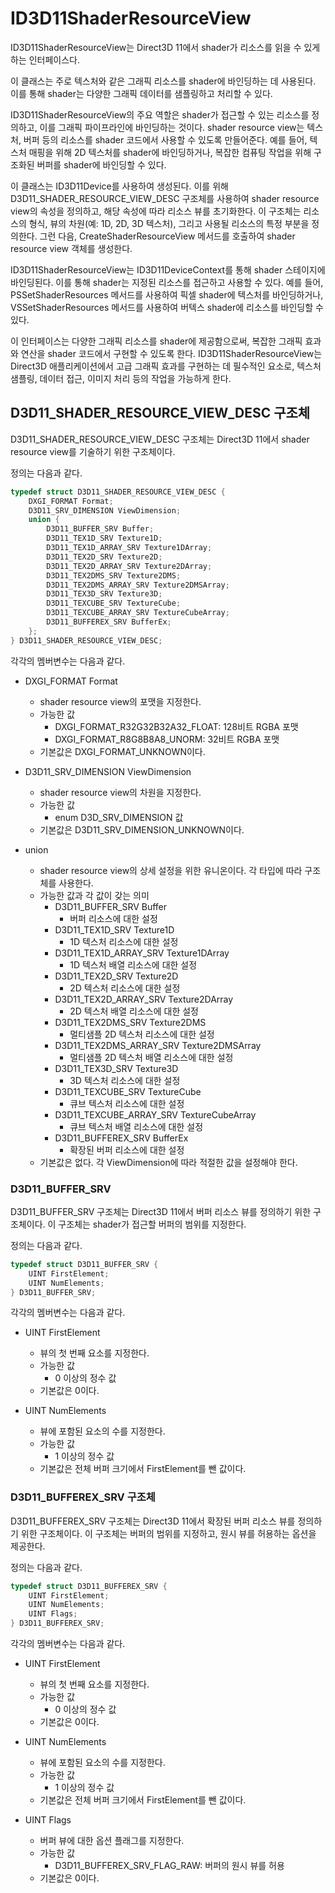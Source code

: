 # ID3D11ShaderResourceView
ID3D11ShaderResourceView는 Direct3D 11에서 shader가 리소스를 읽을 수 있게 하는 인터페이스다. 

이 클래스는 주로 텍스처와 같은 그래픽 리소스를 shader에 바인딩하는 데 사용된다. 이를 통해 shader는 다양한 그래픽 데이터를 샘플링하고 처리할 수 있다.

ID3D11ShaderResourceView의 주요 역할은 shader가 접근할 수 있는 리소스를 정의하고, 이를 그래픽 파이프라인에 바인딩하는 것이다. shader resource view는 텍스처, 버퍼 등의 리소스를 shader 코드에서 사용할 수 있도록 만들어준다. 예를 들어, 텍스처 매핑을 위해 2D 텍스처를 shader에 바인딩하거나, 복잡한 컴퓨팅 작업을 위해 구조화된 버퍼를 shader에 바인딩할 수 있다.

이 클래스는 ID3D11Device를 사용하여 생성된다. 이를 위해 D3D11_SHADER_RESOURCE_VIEW_DESC 구조체를 사용하여 shader resource view의 속성을 정의하고, 해당 속성에 따라 리소스 뷰를 초기화한다. 이 구조체는 리소스의 형식, 뷰의 차원(예: 1D, 2D, 3D 텍스처), 그리고 사용될 리소스의 특정 부분을 정의한다. 그런 다음, CreateShaderResourceView 메서드를 호출하여 shader resource view 객체를 생성한다.

ID3D11ShaderResourceView는 ID3D11DeviceContext를 통해 shader 스테이지에 바인딩된다. 이를 통해 shader는 지정된 리소스를 접근하고 사용할 수 있다. 예를 들어, PSSetShaderResources 메서드를 사용하여 픽셀 shader에 텍스처를 바인딩하거나, VSSetShaderResources 메서드를 사용하여 버텍스 shader에 리소스를 바인딩할 수 있다.

이 인터페이스는 다양한 그래픽 리소스를 shader에 제공함으로써, 복잡한 그래픽 효과와 연산을 shader 코드에서 구현할 수 있도록 한다. ID3D11ShaderResourceView는 Direct3D 애플리케이션에서 고급 그래픽 효과를 구현하는 데 필수적인 요소로, 텍스처 샘플링, 데이터 접근, 이미지 처리 등의 작업을 가능하게 한다.

## D3D11_SHADER_RESOURCE_VIEW_DESC 구조체
D3D11_SHADER_RESOURCE_VIEW_DESC 구조체는 Direct3D 11에서 shader resource view를 기술하기 위한 구조체이다.

정의는 다음과 같다.
```cpp
typedef struct D3D11_SHADER_RESOURCE_VIEW_DESC {
    DXGI_FORMAT Format;
    D3D11_SRV_DIMENSION ViewDimension;
    union {
        D3D11_BUFFER_SRV Buffer;
        D3D11_TEX1D_SRV Texture1D;
        D3D11_TEX1D_ARRAY_SRV Texture1DArray;
        D3D11_TEX2D_SRV Texture2D;
        D3D11_TEX2D_ARRAY_SRV Texture2DArray;
        D3D11_TEX2DMS_SRV Texture2DMS;
        D3D11_TEX2DMS_ARRAY_SRV Texture2DMSArray;
        D3D11_TEX3D_SRV Texture3D;
        D3D11_TEXCUBE_SRV TextureCube;
        D3D11_TEXCUBE_ARRAY_SRV TextureCubeArray;
        D3D11_BUFFEREX_SRV BufferEx;
    };
} D3D11_SHADER_RESOURCE_VIEW_DESC;
```
각각의 멤버변수는 다음과 같다.

* DXGI_FORMAT Format
  * shader resource view의 포맷을 지정한다.
  * 가능한 값
      * DXGI_FORMAT_R32G32B32A32_FLOAT: 128비트 RGBA 포맷
      * DXGI_FORMAT_R8G8B8A8_UNORM: 32비트 RGBA 포맷
  * 기본값은 DXGI_FORMAT_UNKNOWN이다.

* D3D11_SRV_DIMENSION ViewDimension
  * shader resource view의 차원을 지정한다.
  * 가능한 값
      * enum D3D_SRV_DIMENSION 값
  * 기본값은 D3D11_SRV_DIMENSION_UNKNOWN이다.

* union
  * shader resource view의 상세 설정을 위한 유니온이다. 각 타입에 따라 구조체를 사용한다.
  * 가능한 값과 각 값이 갖는 의미
    * D3D11_BUFFER_SRV Buffer
      * 버퍼 리소스에 대한 설정
    * D3D11_TEX1D_SRV Texture1D
      * 1D 텍스처 리소스에 대한 설정
    * D3D11_TEX1D_ARRAY_SRV Texture1DArray
      * 1D 텍스처 배열 리소스에 대한 설정
    * D3D11_TEX2D_SRV Texture2D
      * 2D 텍스처 리소스에 대한 설정
    * D3D11_TEX2D_ARRAY_SRV Texture2DArray
      * 2D 텍스처 배열 리소스에 대한 설정
    * D3D11_TEX2DMS_SRV Texture2DMS
      * 멀티샘플 2D 텍스처 리소스에 대한 설정
    * D3D11_TEX2DMS_ARRAY_SRV Texture2DMSArray
      * 멀티샘플 2D 텍스처 배열 리소스에 대한 설정
    * D3D11_TEX3D_SRV Texture3D
      * 3D 텍스처 리소스에 대한 설정
    * D3D11_TEXCUBE_SRV TextureCube
      * 큐브 텍스처 리소스에 대한 설정
    * D3D11_TEXCUBE_ARRAY_SRV TextureCubeArray
      * 큐브 텍스처 배열 리소스에 대한 설정
    * D3D11_BUFFEREX_SRV BufferEx
      * 확장된 버퍼 리소스에 대한 설정
  * 기본값은 없다. 각 ViewDimension에 따라 적절한 값을 설정해야 한다.

### D3D11_BUFFER_SRV
D3D11_BUFFER_SRV 구조체는 Direct3D 11에서 버퍼 리소스 뷰를 정의하기 위한 구조체이다. 이 구조체는 shader가 접근할 버퍼의 범위를 지정한다.

정의는 다음과 같다.
```cpp
typedef struct D3D11_BUFFER_SRV {
    UINT FirstElement;
    UINT NumElements;
} D3D11_BUFFER_SRV;
```
각각의 멤버변수는 다음과 같다.

* UINT FirstElement
  * 뷰의 첫 번째 요소를 지정한다.
  * 가능한 값
    * 0 이상의 정수 값
  * 기본값은 0이다.

* UINT NumElements
  * 뷰에 포함된 요소의 수를 지정한다.
  * 가능한 값
    * 1 이상의 정수 값
  * 기본값은 전체 버퍼 크기에서 FirstElement를 뺀 값이다.


### D3D11_BUFFEREX_SRV 구조체
D3D11_BUFFEREX_SRV 구조체는 Direct3D 11에서 확장된 버퍼 리소스 뷰를 정의하기 위한 구조체이다. 이 구조체는 버퍼의 범위를 지정하고, 원시 뷰를 허용하는 옵션을 제공한다.

정의는 다음과 같다.
```cpp
typedef struct D3D11_BUFFEREX_SRV {
    UINT FirstElement;
    UINT NumElements;
    UINT Flags;
} D3D11_BUFFEREX_SRV;
```

각각의 멤버변수는 다음과 같다.

* UINT FirstElement
  * 뷰의 첫 번째 요소를 지정한다.
  * 가능한 값
    * 0 이상의 정수 값
  * 기본값은 0이다.

* UINT NumElements
  * 뷰에 포함된 요소의 수를 지정한다.
  * 가능한 값
    * 1 이상의 정수 값
  * 기본값은 전체 버퍼 크기에서 FirstElement를 뺀 값이다.

* UINT Flags
  * 버퍼 뷰에 대한 옵션 플래그를 지정한다.
  * 가능한 값
    * D3D11_BUFFEREX_SRV_FLAG_RAW: 버퍼의 원시 뷰를 허용
  * 기본값은 0이다.

